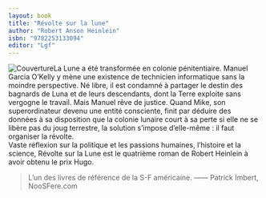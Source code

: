 ```yaml
---
layout: book
title: "Révolte sur la lune"
author: "Robert Anson Heinlein"
isbn: "9782253133094"
editor: "Lgf"
---
```

![Couverture](/img/9782253133094.jpg)La Lune a été transformée en colonie pénitentiaire. Manuel Garcia O’Kelly y mène une existence de technicien informatique sans la moindre perspective. Né libre, il est condamné à partager le destin des bagnards de Luna et de leurs descendants, dont la Terre exploite sans vergogne le travail. Mais Manuel rêve de justice. Quand Mike, son superordinateur devenu une entité consciente, finit par déduire des données à sa disposition que la colonie lunaire court à sa perte si elle ne se libère pas du joug terrestre, la solution s’impose d’elle-même : il faut organiser la révolte.  
Vaste réflexion sur la politique et les passions humaines, l’histoire et la science, Révolte sur la Lune est le quatrième roman de Robert Heinlein à avoir obtenu le prix Hugo.

>L’un des livres de référence de la S-F américaine. 
> &mdash;&mdash; Patrick Imbert, NooSFere.com